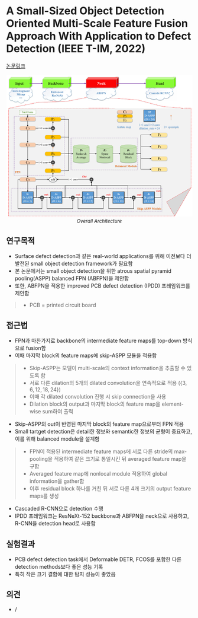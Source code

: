 # A Small-Sized Object Detection Oriented Multi-Scale Feature Fusion Approach With Application to Defect Detection (IEEE T-IM, 2022)

[논문링크](https://ieeexplore.ieee.org/abstract/document/9720996)

<p align="center">
    <img width="800" alt='fig1' src="../img/zeng2022small.png?raw=true"></br>
    <em><font size=2>Overall Architecture</font></em>
</p>

## 연구목적
- Surface defect detection과 같은 real-world applications를 위해 이전보다 더 발전된 small object detection framework가 필요함
- 본 논문에서는 small object detection을 위한 atrous spatial pyramid pooling(ASPP) balanced FPN (ABFPN)을 제안함
- 또한, ABFPN을 적용한 improved PCB defect detection (IPDD) 프레임워크를 제안함
> - PCB = printed circuit board

## 접근법
- FPN과 마찬가지로 backbone의 intermediate feature maps를 top-down 방식으로 fusion함
- 이때 마지막 block의 feature maps에 skip-ASPP 모듈을 적용함
> - Skip-ASPP는 모델이 multi-scale의 context information을 추출할 수 있도록 함
> - 서로 다른 dilation의 5개의 dilated convolution을 연속적으로 적용 ($\{3, 6, 12, 18, 24\}$)
> - 이때 각 dilated convolution 진행 시 skip connection을 사용
> - Dilation block의 output과 마지막 block의 feature map을 element-wise sum하여 출력
- Skip-ASPP의 out이 반영된 마지막 block의 feature map으로부터 FPN 적용
- Small tartget detection은 detail한 정보와 semantic한 정보의 균형이 중요하고, 이를 위해 balanced module을 설계함
> - FPN이 적용된 intermediate feature maps에 서로 다른 stride의 max-pooling을 적용하여 같은 크기로 통일시킨 뒤 averaged feature map을 구함
> - Averaged feature map에 nonlocal module 적용하여 global information을 gather함
> - 이후 residual block 하나를 거친 뒤 서로 다른 4개 크기의 output feature maps를 생성
- Cascaded R-CNN으로 detection 수행
- IPDD 프레임워크는 ResNeXt-152 backbone과 ABFPN을 neck으로 사용하고, R-CNN을 detection head로 사용함

## 실험결과
- PCB defect detection task에서 Deformable DETR, FCOS를 포함한 다른 detection methods보다 좋은 성능 기록
- 특히 작은 크기 결함에 대한 탐지 성능이 좋았음

## 의견
- /